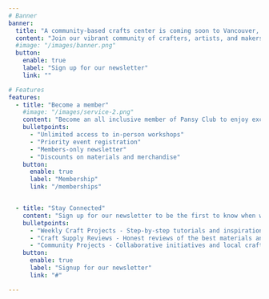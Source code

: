 ```yaml
---
# Banner
banner:
  title: "A community-based crafts center is coming soon to Vancouver, BC!"
  content: "Join our vibrant community of crafters, artists, and makers as we build a space where creativity thrives and connections flourish."
  #image: "/images/banner.png"
  button:
    enable: true
    label: "Sign up for our newsletter"
    link: ""

# Features
features:
  - title: "Become a member"
    #image: "/images/service-2.png"
    content: "Become an all inclusive member of Pansy Club to enjoy exclusive access to workshops, special events, and our creative community."
    bulletpoints:
      - "Unlimited access to in-person workshops"
      - "Priority event registration"
      - "Members-only newsletter"
      - "Discounts on materials and merchandise"
    button:
      enable: true
      label: "Membership"
      link: "/memberships"


  - title: "Stay Connected"
    content: "Sign up for our newsletter to be the first to know when we open our doors! Our newsletter includes:"
    bulletpoints:
      - "Weekly Craft Projects - Step-by-step tutorials and inspiration"
      - "Craft Supply Reviews - Honest reviews of the best materials and tools"
      - "Community Projects - Collaborative initiatives and local craft events"
    button:
      enable: true
      label: "Signup for our newsletter"
      link: "#"

---
```

